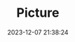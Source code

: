 ---
weight: 1
images:
- /images/edited/99.jpeg
title: Picture
date: 2023-12-07 21:38:24
tags: [luminarneo,work,ilce7m3,trafficlight]
---
